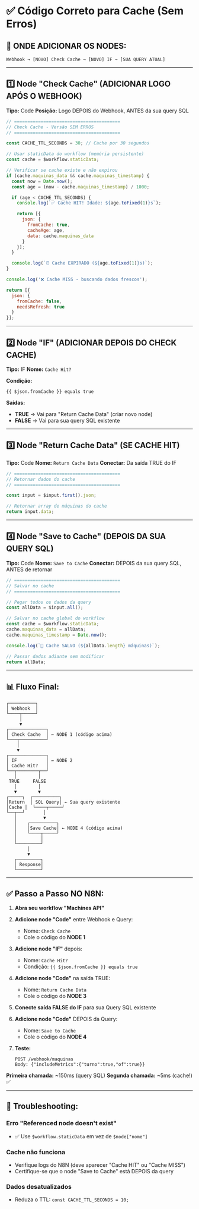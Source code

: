 # ✅ Código Correto para Cache (Sem Erros)

## 📍 ONDE ADICIONAR OS NODES:

```
Webhook → [NOVO] Check Cache → [NOVO] IF → [SUA QUERY ATUAL]
```

---

## 1️⃣ Node "Check Cache" (ADICIONAR LOGO APÓS O WEBHOOK)

**Tipo:** Code
**Posição:** Logo DEPOIS do Webhook, ANTES da sua query SQL

```javascript
// ========================================
// Check Cache - Versão SEM ERROS
// ========================================

const CACHE_TTL_SECONDS = 30; // Cache por 30 segundos

// Usar staticData do workflow (memória persistente)
const cache = $workflow.staticData;

// Verificar se cache existe e não expirou
if (cache.maquinas_data && cache.maquinas_timestamp) {
  const now = Date.now();
  const age = (now - cache.maquinas_timestamp) / 1000;

  if (age < CACHE_TTL_SECONDS) {
    console.log(`✅ Cache HIT! Idade: ${age.toFixed(1)}s`);

    return [{
      json: {
        fromCache: true,
        cacheAge: age,
        data: cache.maquinas_data
      }
    }];
  }

  console.log(`⏰ Cache EXPIRADO (${age.toFixed(1)}s)`);
}

console.log('❌ Cache MISS - buscando dados frescos');

return [{
  json: {
    fromCache: false,
    needsRefresh: true
  }
}];
```

---

## 2️⃣ Node "IF" (ADICIONAR DEPOIS DO CHECK CACHE)

**Tipo:** IF
**Nome:** `Cache Hit?`

**Condição:**
```
{{ $json.fromCache }} equals true
```

**Saídas:**
- **TRUE** → Vai para "Return Cache Data" (criar novo node)
- **FALSE** → Vai para sua query SQL existente

---

## 3️⃣ Node "Return Cache Data" (SE CACHE HIT)

**Tipo:** Code
**Nome:** `Return Cache Data`
**Conectar:** Da saída TRUE do IF

```javascript
// ========================================
// Retornar dados do cache
// ========================================

const input = $input.first().json;

// Retornar array de máquinas do cache
return input.data;
```

---

## 4️⃣ Node "Save to Cache" (DEPOIS DA SUA QUERY SQL)

**Tipo:** Code
**Nome:** `Save to Cache`
**Conectar:** DEPOIS da sua query SQL, ANTES de retornar

```javascript
// ========================================
// Salvar no cache
// ========================================

// Pegar todos os dados da query
const allData = $input.all();

// Salvar no cache global do workflow
const cache = $workflow.staticData;
cache.maquinas_data = allData;
cache.maquinas_timestamp = Date.now();

console.log(`💾 Cache SALVO (${allData.length} máquinas)`);

// Passar dados adiante sem modificar
return allData;
```

---

## 📊 Fluxo Final:

```
┌──────────┐
│ Webhook  │
└────┬─────┘
     │
     ▼
┌──────────────┐
│ Check Cache  │ ← NODE 1 (código acima)
└───┬──────────┘
    │
    ▼
┌──────────────┐
│ IF           │ ← NODE 2
│ Cache Hit?   │
└──┬────────┬──┘
   │        │
 TRUE     FALSE
   │        │
   ▼        ▼
┌─────┐  ┌──────────┐
│Return  │ SQL Query│ ← Sua query existente
│Cache │  └────┬─────┘
└──┬──┘       │
   │          ▼
   │    ┌──────────┐
   │    │Save Cache│ ← NODE 4 (código acima)
   │    └────┬─────┘
   │         │
   └─────────┘
        │
        ▼
   ┌─────────┐
   │ Response│
   └─────────┘
```

---

## ✅ Passo a Passo NO N8N:

1. **Abra seu workflow "Machines API"**

2. **Adicione node "Code"** entre Webhook e Query:
   - Nome: `Check Cache`
   - Cole o código do **NODE 1**

3. **Adicione node "IF"** depois:
   - Nome: `Cache Hit?`
   - Condição: `{{ $json.fromCache }} equals true`

4. **Adicione node "Code"** na saída TRUE:
   - Nome: `Return Cache Data`
   - Cole o código do **NODE 3**

5. **Conecte saída FALSE do IF** para sua Query SQL existente

6. **Adicione node "Code"** DEPOIS da Query:
   - Nome: `Save to Cache`
   - Cole o código do **NODE 4**

7. **Teste:**
   ```
   POST /webhook/maquinas
   Body: {"includeMetrics":{"turno":true,"of":true}}
   ```

**Primeira chamada:** ~150ms (query SQL)
**Segunda chamada:** ~5ms (cache!) ✅

---

## 🔧 Troubleshooting:

### Erro "Referenced node doesn't exist"
- ✅ Use `$workflow.staticData` em vez de `$node["nome"]`

### Cache não funciona
- Verifique logs do N8N (deve aparecer "Cache HIT" ou "Cache MISS")
- Certifique-se que o node "Save to Cache" está DEPOIS da query

### Dados desatualizados
- Reduza o TTL: `const CACHE_TTL_SECONDS = 10;`
